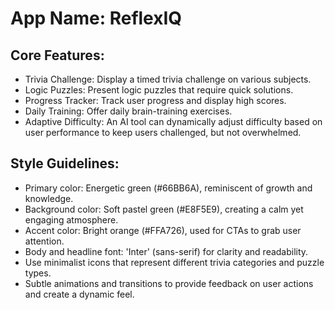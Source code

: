 # **App Name**: ReflexIQ

## Core Features:

- Trivia Challenge: Display a timed trivia challenge on various subjects.
- Logic Puzzles: Present logic puzzles that require quick solutions.
- Progress Tracker: Track user progress and display high scores.
- Daily Training: Offer daily brain-training exercises.
- Adaptive Difficulty: An AI tool can dynamically adjust difficulty based on user performance to keep users challenged, but not overwhelmed.

## Style Guidelines:

- Primary color: Energetic green (#66BB6A), reminiscent of growth and knowledge.
- Background color: Soft pastel green (#E8F5E9), creating a calm yet engaging atmosphere.
- Accent color: Bright orange (#FFA726), used for CTAs to grab user attention.
- Body and headline font: 'Inter' (sans-serif) for clarity and readability.
- Use minimalist icons that represent different trivia categories and puzzle types.
- Subtle animations and transitions to provide feedback on user actions and create a dynamic feel.